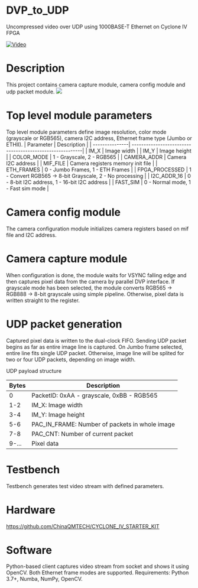 # DVP_to_UDP
Uncompressed video over UDP using 1000BASE-T Ethernet on Cyclone IV FPGA

[![Video](http://img.youtube.com/vi/DarNFEHpn6I/0.jpg)](http://www.youtube.com/watch?v=DarNFEHpn6I)

# Description
This project contains camera capture module, camera config module and udp packet module.
![](https://habrastorage.org/webt/lz/nl/va/lznlvaijqqndsgeea-8puvztxeq.png)

# Top level module parameters
Top level module parameters define image resolution, color mode (grayscale or RGB565), camera I2C address, Ethernet frame type (Jumbo or ETHII).
| Parameter      | Description                                              |
| ---------------| ---------------------------------------------------------|
| IM_X           | Image width                                              |
| IM_Y           | Image height                                             |
| COLOR_MODE     | 1 - Grayscale, 2 - RGB565                                |
| CAMERA_ADDR    | Camera I2C address                                       |
| MIF_FILE       | Camera registers memory init file                        |
| ETH_FRAMES     | 0 - Jumbo Frames, 1 - ETH Frames                         |
| FPGA_PROCESSED | 1 - Convert RGB565 -> 8-bit Grayscale, 2 - No processing |
| I2C_ADDR_16    | 0 - 8-bit I2C address, 1 - 16-bit I2C address            |
| FAST_SIM       | 0 - Normal mode, 1 - Fast sim mode                       |

# Camera config module
The camera configuration module initializes camera registers based on mif file and I2C address.

# Camera capture module
When configuration is done, the module waits for VSYNC falling edge and then captures pixel data from the camera by parallel DVP interface. If grayscale mode has been selected, the module converts RGB565 -> RGB888 -> 8-bit grayscale using simple pipeline. Otherwise, pixel data is written straight to the register. 

# UDP packet generation
Captured pixel data is written to the dual-clock FIFO. Sending UDP packet begins as far as entire image line is captured. On Jumbo frame selected, entire line fits single UDP packet. Otherwise, image line will be splited for two or four UDP packets, depending on image width. 

UDP payload structure
                         
| Bytes | Description                                     |
| ------| ------------------------------------------------|
|  0    | PacketID: 0xAA - grayscale, 0xBB - RGB565       |
| 1-2   | IM_X: Image width                               |
| 3-4   | IM_Y: Image height                              |
| 5-6   | PAC_IN_FRAME: Number of packets in whole image  |
| 7-8   | PAC_CNT: Number of current packet               |
| 9-... | Pixel data                                      |

# Testbench
Testbench generates test video stream with defined parameters.

# Hardware
https://github.com/ChinaQMTECH/CYCLONE_IV_STARTER_KIT

# Software
Python-based client captures video stream from socket and shows it using OpenCV. Both Ethernet frame modes are supported. Requirements: Python 3.7+, Numba, NumPy, OpenCV. 